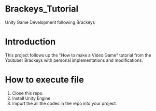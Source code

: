 # Brackeys_Tutorial
 Unity Game Development following Brackeys

# Introduction
This project follows up the "How to make a Video Game" tutorial from the Youtuber Brackeys with personal implementations and modifications.

# How to execute file
1. Close this repo.
2. Install Unity Engine
3. Import the all the codes in the repo into your project.
